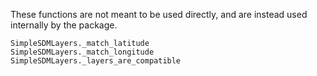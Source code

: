 These functions are not meant to be used directly, and are instead used
internally by the package.

```@docs
SimpleSDMLayers._match_latitude
SimpleSDMLayers._match_longitude
SimpleSDMLayers._layers_are_compatible
```